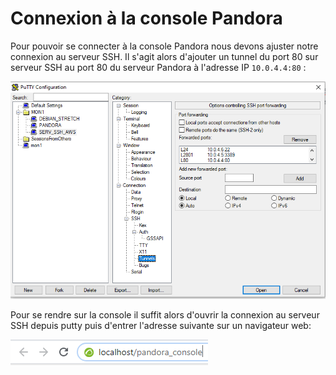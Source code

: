 # Connexion à la console Pandora

Pour pouvoir se connecter à la console Pandora nous devons ajuster notre connexion au serveur SSH. Il s'agit alors d'ajouter un tunnel du port 80 sur serveur SSH au port 80 du serveur Pandora à l'adresse IP `10.0.4.4:80` :

![](../.gitbook/assets/image%20%2813%29.png)

Pour se rendre sur la console il suffit alors d'ouvrir la connexion au serveur SSH depuis putty puis d'entrer l'adresse suivante sur un navigateur web: 

![](../.gitbook/assets/image%20%2814%29.png)



